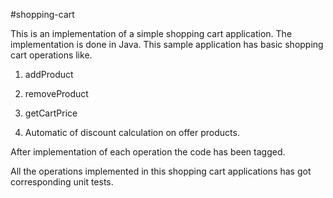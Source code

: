 #shopping-cart

This is an implementation of a simple shopping cart application.
The implementation is done in Java.
This sample application has basic shopping cart operations like.

1. addProduct

2. removeProduct

3. getCartPrice

4. Automatic of discount calculation on offer products.

After implementation of each operation the code has been tagged.


All the operations implemented in this shopping cart applications has got corresponding unit tests.

